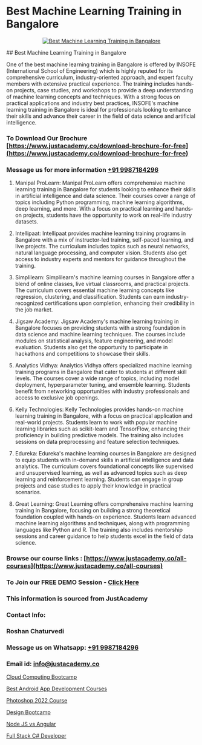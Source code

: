 # Best Machine Learning Training in Bangalore

<p align="center">
  <a href="https://justacademy.co/course-detail/machine-learning">
    <img src="https://justacademy.co/storage2/course_image/1709713428_course_image.webp" alt="Best Machine Learning Training in Bangalore">
  </a>
</p>
## Best Machine Learning Training in Bangalore

One of the best machine learning training in Bangalore is offered by INSOFE (International School of Engineering) which is highly reputed for its comprehensive curriculum, industry-oriented approach, and expert faculty members with extensive practical experience. The training includes hands-on projects, case studies, and workshops to provide a deep understanding of machine learning concepts and techniques. With a strong focus on practical applications and industry best practices, INSOFE's machine learning training in Bangalore is ideal for professionals looking to enhance their skills and advance their career in the field of data science and artificial intelligence.
### To Download Our Brochure [https://www.justacademy.co/download-brochure-for-free](https://www.justacademy.co/download-brochure-for-free)
### Message us for more information [+91 9987184296](https://api.whatsapp.com/send?phone=919987184296)
1) Manipal ProLearn:
Manipal ProLearn offers comprehensive machine learning training in Bangalore for students looking to enhance their skills in artificial intelligence and data science. Their courses cover a range of topics including Python programming, machine learning algorithms, deep learning, and more. With a focus on practical learning and hands-on projects, students have the opportunity to work on real-life industry datasets.

2) Intellipaat:
Intellipaat provides machine learning training programs in Bangalore with a mix of instructor-led training, self-paced learning, and live projects. The curriculum includes topics such as neural networks, natural language processing, and computer vision. Students also get access to industry experts and mentors for guidance throughout the training.

3) Simplilearn:
Simplilearn's machine learning courses in Bangalore offer a blend of online classes, live virtual classrooms, and practical projects. The curriculum covers essential machine learning concepts like regression, clustering, and classification. Students can earn industry-recognized certifications upon completion, enhancing their credibility in the job market.

4) Jigsaw Academy:
Jigsaw Academy's machine learning training in Bangalore focuses on providing students with a strong foundation in data science and machine learning techniques. The courses include modules on statistical analysis, feature engineering, and model evaluation. Students also get the opportunity to participate in hackathons and competitions to showcase their skills.

5) Analytics Vidhya:
Analytics Vidhya offers specialized machine learning training programs in Bangalore that cater to students at different skill levels. The courses cover a wide range of topics, including model deployment, hyperparameter tuning, and ensemble learning. Students benefit from networking opportunities with industry professionals and access to exclusive job openings.

6) Kelly Technologies:
Kelly Technologies provides hands-on machine learning training in Bangalore, with a focus on practical application and real-world projects. Students learn to work with popular machine learning libraries such as scikit-learn and TensorFlow, enhancing their proficiency in building predictive models. The training also includes sessions on data preprocessing and feature selection techniques.

7) Edureka:
Edureka's machine learning courses in Bangalore are designed to equip students with in-demand skills in artificial intelligence and data analytics. The curriculum covers foundational concepts like supervised and unsupervised learning, as well as advanced topics such as deep learning and reinforcement learning. Students can engage in group projects and case studies to apply their knowledge in practical scenarios.

8) Great Learning:
Great Learning offers comprehensive machine learning training in Bangalore, focusing on building a strong theoretical foundation coupled with hands-on experience. Students learn advanced machine learning algorithms and techniques, along with programming languages like Python and R. The training also includes mentorship sessions and career guidance to help students excel in the field of data science.

### Browse our course links : [https://www.justacademy.co/all-courses](https://www.justacademy.co/all-courses) 
### To Join our FREE DEMO Session - [Click Here](https://www.justacademy.co/register-for-course-demo)


### This information is sourced from JustAcademy
### Contact Info:
### Roshan Chaturvedi
### Message us on Whatsapp: [+91 9987184296](https://api.whatsapp.com/send?phone=919987184296)
### Email id: [info@justacademy.co](mailto:info@justacademy.co)
                
[Cloud Computing Bootcamp](https://www.linkedin.com/pulse/cloud-computing-bootcamp-justacademy-berlin-abvoc?trackingId=dnJVXDl2%2BoR%2BOdm9YDRjMA%3D%3D&lipi=urn%3Ali%3Apage%3Ad_flagship3_company_admin%3BYf0bh%2BAUR9ioxIsyYDfCpA%3D%3D)

[Best Android App Development Courses](https://www.linkedin.com/pulse/best-android-app-development-courses-justacademy-bay-area-kijmc/)

[Photoshop 2022 Course](https://medium.com/@prempja40/photoshop-2022-course-aa56b1b01cc0)

[Design Bootcamp](https://medium.com/@namusn/design-bootcamp-b590bbaa659c)

[Node JS vs Angular](https://justacademyin.github.io/justacademy/node-js-vs-angular)

[Full Stack C# Developer](https://justacademyin.github.io/justacademy/full-stack-c#-developer)

